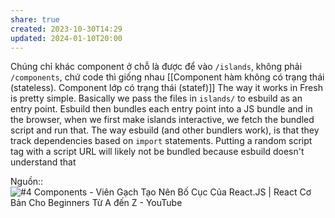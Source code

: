 ```yaml
---
share: true
created: 2023-10-30T14:29
updated: 2024-01-10T20:00
---
```

Chúng chỉ khác component ở chỗ là được để vào `/islands`, không phải `/components`, chứ code thì giống nhau
[[Component hàm không có trạng thái (stateless). Component lớp có trạng thái (statef)]]
The way it works in Fresh is pretty simple. Basically we pass the files in `islands/` to esbuild as an entry point. Esbuild then bundles each entry point into a JS bundle and in the browser, when we first make islands interactive, we fetch the bundled script and run that. The way esbuild (and other bundlers work), is that they track dependencies based on `import` statements. Putting a random script tag with a script URL will likely not be bundled because esbuild doesn't understand that

Nguồn:: ![#4 Components - Viên Gạch Tạo Nên Bố Cục Của React.JS | React Cơ Bản Cho Beginners Từ A đến Z - YouTube](https://youtu.be/uzYSCOwhzxw?si=FlO3xgE55oHRubtD&t=535)